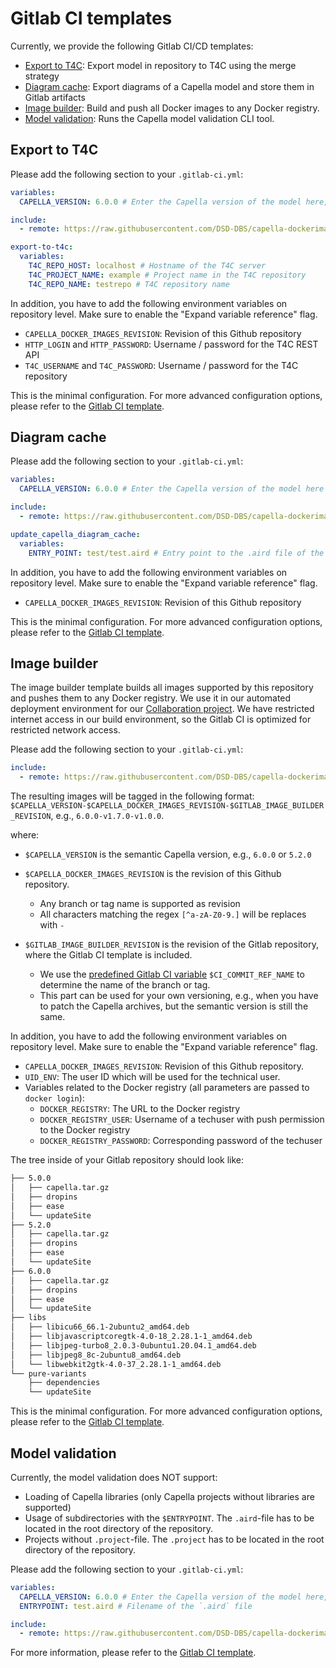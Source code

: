 <!--
 ~ SPDX-FileCopyrightText: Copyright DB Netz AG and the capella-collab-manager contributors
 ~ SPDX-License-Identifier: Apache-2.0
 -->

# Gitlab CI templates

Currently, we provide the following Gitlab CI/CD templates:

- [Export to T4C](#export-to-t4c): Export model in repository to T4C using the merge strategy
- [Diagram cache](#diagram-cache): Export diagrams of a Capella model and store them in Gitlab artifacts
- [Image builder](#image-builder): Build and push all Docker images to any Docker registry.
- [Model validation](#model-validation): Runs the Capella model validation CLI tool.

## Export to T4C

Please add the following section to your `.gitlab-ci.yml`:

```yml
variables:
  CAPELLA_VERSION: 6.0.0 # Enter the Capella version of the model here, only versions >= 6.0.0 are supported

include:
  - remote: https://raw.githubusercontent.com/DSD-DBS/capella-dockerimages/${CAPELLA_DOCKER_IMAGES_REVISION}/ci-templates/gitlab/exporter.yml

export-to-t4c:
  variables:
    T4C_REPO_HOST: localhost # Hostname of the T4C server
    T4C_PROJECT_NAME: example # Project name in the T4C repository
    T4C_REPO_NAME: testrepo # T4C repository name
```

In addition, you have to add the following environment variables on repository level.
Make sure to enable the "Expand variable reference" flag.

- `CAPELLA_DOCKER_IMAGES_REVISION`: Revision of this Github repository
- `HTTP_LOGIN` and `HTTP_PASSWORD`: Username / password for the T4C REST API
- `T4C_USERNAME` and `T4C_PASSWORD`: Username / password for the T4C repository

This is the minimal configuration. For more advanced configuration options,
please refer to the [Gitlab CI template](./exporter.yml).

## Diagram cache

Please add the following section to your `.gitlab-ci.yml`:

```yml
variables:
  CAPELLA_VERSION: 6.0.0 # Enter the Capella version of the model here

include:
  - remote: https://raw.githubusercontent.com/DSD-DBS/capella-dockerimages/${CAPELLA_DOCKER_IMAGES_REVISION}/ci-templates/gitlab/diagram-cache.yml

update_capella_diagram_cache:
  variables:
    ENTRY_POINT: test/test.aird # Entry point to the .aird file of the model (relative from root level of the repository)
```

In addition, you have to add the following environment variables on repository level.
Make sure to enable the "Expand variable reference" flag.

- `CAPELLA_DOCKER_IMAGES_REVISION`: Revision of this Github repository

This is the minimal configuration. For more advanced configuration options,
please refer to the [Gitlab CI template](./diagram-cache.yml).

## Image builder

The image builder template builds all images supported by this repository and pushes them to any Docker registry.
We use it in our automated deployment environment for our [Collaboration project](https://github.com/DSD-DBS/capella-collab-manager).
We have restricted internet access in our build environment, so the Gitlab CI is optimized for restricted network access.

Please add the following section to your `.gitlab-ci.yml`:

```yml
include:
  - remote: https://raw.githubusercontent.com/DSD-DBS/capella-dockerimages/${CAPELLA_DOCKER_IMAGES_REVISION}/ci-templates/gitlab/image-builder.yml
```

The resulting images will be tagged in the following format:
`$CAPELLA_VERSION-$CAPELLA_DOCKER_IMAGES_REVISION-$GITLAB_IMAGE_BUILDER_REVISION`, e.g., `6.0.0-v1.7.0-v1.0.0`.

where:

- `$CAPELLA_VERSION` is the semantic Capella version, e.g., `6.0.0` or `5.2.0`
- `$CAPELLA_DOCKER_IMAGES_REVISION` is the revision of this Github repository.

  - Any branch or tag name is supported as revision
  - All characters matching the regex `[^a-zA-Z0-9.]` will be replaces with `-`

- `$GITLAB_IMAGE_BUILDER_REVISION` is the revision of the Gitlab repository, where the Gitlab CI template is included.

  - We use the [predefined Gitlab CI variable](https://docs.gitlab.com/ee/ci/variables/predefined_variables.html) `$CI_COMMIT_REF_NAME` to determine the name of the branch or tag.
  - This part can be used for your own versioning, e.g., when you have to patch the Capella archives, but the semantic version is still the same.

In addition, you have to add the following environment variables on repository level.
Make sure to enable the "Expand variable reference" flag.

- `CAPELLA_DOCKER_IMAGES_REVISION`: Revision of this Github repository.
- `UID_ENV`: The user ID which will be used for the technical user.
- Variables related to the Docker registry (all parameters are passed to `docker login`):
  - `DOCKER_REGISTRY`: The URL to the Docker registry
  - `DOCKER_REGISTRY_USER`: Username of a techuser with push permission to the Docker registry
  - `DOCKER_REGISTRY_PASSWORD`: Corresponding password of the techuser

The tree inside of your Gitlab repository should look like:

```zsh
├── 5.0.0
│   ├── capella.tar.gz
│   ├── dropins
│   ├── ease
│   └── updateSite
├── 5.2.0
│   ├── capella.tar.gz
│   ├── dropins
│   ├── ease
│   └── updateSite
├── 6.0.0
│   ├── capella.tar.gz
│   ├── dropins
│   ├── ease
│   └── updateSite
├── libs
│   ├── libicu66_66.1-2ubuntu2_amd64.deb
│   ├── libjavascriptcoregtk-4.0-18_2.28.1-1_amd64.deb
│   ├── libjpeg-turbo8_2.0.3-0ubuntu1.20.04.1_amd64.deb
│   ├── libjpeg8_8c-2ubuntu8_amd64.deb
│   └── libwebkit2gtk-4.0-37_2.28.1-1_amd64.deb
└── pure-variants
    ├── dependencies
    └── updateSite
```

This is the minimal configuration. For more advanced configuration options,
please refer to the [Gitlab CI template](./image-builder.yml).

## Model validation

Currently, the model validation does NOT support:

- Loading of Capella libraries (only Capella projects without libraries are supported)
- Usage of subdirectories with the `$ENTRYPOINT`. The `.aird`-file has to be located in the root directory of the repository.
- Projects without `.project`-file. The `.project` has to be located in the root directory of the repository.

Please add the following section to your `.gitlab-ci.yml`:

```yml
variables:
  CAPELLA_VERSION: 6.0.0 # Enter the Capella version of the model here, only versions >= 6.0.0 are supported
  ENTRYPOINT: test.aird # Filename of the `.aird` file

include:
  - remote: https://raw.githubusercontent.com/DSD-DBS/capella-dockerimages/${CAPELLA_DOCKER_IMAGES_REVISION}/ci-templates/gitlab/model-validation.yml
```

For more information, please refer to the [Gitlab CI template](./model-validation.yml).
